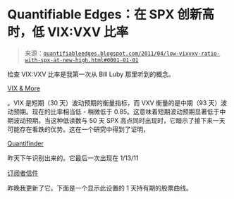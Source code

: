 <!--yml

分类：未分类

日期：2024-05-18 08:58:54

-->

# Quantifiable Edges：在 SPX 创新高时，低 VIX:VXV 比率

> 来源：[`quantifiableedges.blogspot.com/2011/04/low-vixvxv-ratio-with-spx-at-new-high.html#0001-01-01`](http://quantifiableedges.blogspot.com/2011/04/low-vixvxv-ratio-with-spx-at-new-high.html#0001-01-01)

检查 VIX:VXV 比率是我第一次从 Bill Luby 那里听到的概念。

[VIX & More](http://vixandmore.blogspot.com/)

。VIX 是短期（30 天）波动预期的衡量指标，而 VXV 衡量的是中期（93 天）波动预期。现在的比率相当低 - 稍微低于 0.85。这意味着短期波动预期显著低于中期波动预期。当这种低读数与 50 天 SPX 高点同时出现时，它暗示了接下来一天可能存在看跌的优势。这在一个研究中得到了证明，

[Quantifinder](http://quantifiableedges.blogspot.com/2009/05/quantifinder-unveiled.html)

昨天下午识别出来的。它最后一次出现在 1/13/11

[订阅者信件](http://www.quantifiableedges.com/gold.html)

昨晚我更新了它。下面是一个显示此设置的 1 天持有期的股票曲线。
